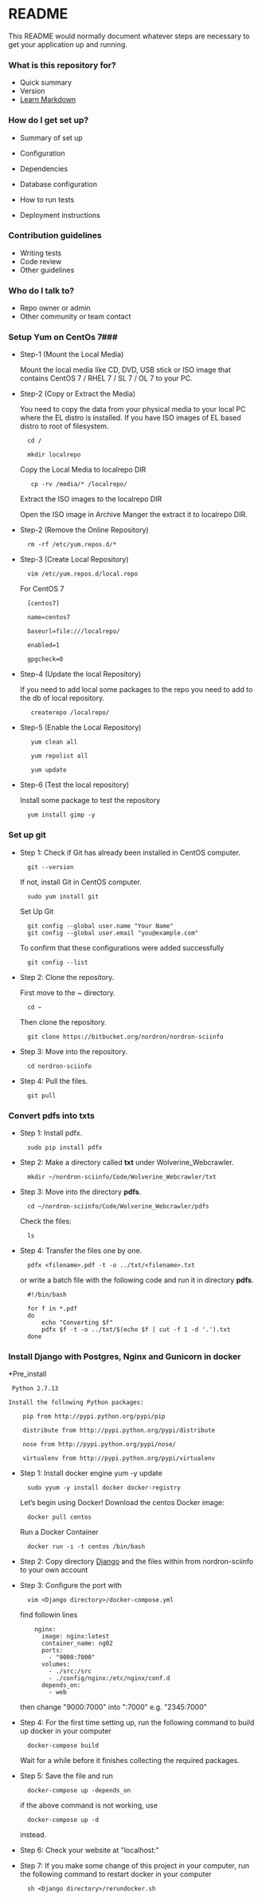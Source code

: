 # README #

This README would normally document whatever steps are necessary to get your application up and running.

### What is this repository for? ###
* Quick summary
* Version
* [Learn Markdown](https://bitbucket.org/tutorials/markdowndemo)

### How do I get set up? ###

* Summary of set up
* Configuration
* Dependencies
* Database configuration
* How to run tests

* Deployment instructions

### Contribution guidelines ###

* Writing tests
* Code review
* Other guidelines

### Who do I talk to? ###

* Repo owner or admin
* Other community or team contact

### Setup Yum  on CentOs 7###
* Step-1 (Mount the Local Media)

	Mount the local media like CD, DVD, USB stick or ISO image that contains CentOS 7 / RHEL 7 / SL 7 / OL 7 to your PC.

* Step-2 (Copy or Extract the Media)

	You need to copy the data from your physical media to your local PC where the EL distro is installed. If you have ISO images of EL based distro to root of filesystem.
		
		cd /

		mkdir localrepo

	Copy the Local Media to localrepo DIR

		 cp -rv /media/* /localrepo/

	Extract the ISO images to the localrepo DIR

	Open the ISO image in Archive Manger the extract it to localrepo DIR.

* Step-2 (Remove the Online Repository)

		rm -rf /etc/yum.repos.d/*

* Step-3 (Create Local Repository)

		vim /etc/yum.repos.d/local.repo

	For CentOS 7

		[centos7]

		name=centos7

		baseurl=file:///localrepo/

		enabled=1

		gpgcheck=0

* Step-4 (Update the local Repository)

	If you need to add local some packages to the repo you need to add to the db of local repository.

		 createrepo /localrepo/

* Step-5 (Enable the Local Repository)

		 yum clean all

		 yum repolist all
		
		 yum update

* Step-6 (Test the local repository)

	Install some package to test the repository


		yum install gimp -y




### Set up git ###

* Step 1: Check if Git has already been installed in CentOS computer.

		git --version

	If not, install Git in CentOS computer.

		sudo yum install git

	Set Up Git
		
		git config --global user.name "Your Name"
		git config --global user.email "you@example.com"
	
	To confirm that these configurations were added successfully
		
		git config --list


* Step 2: Clone the repository.

	First move to the ~ directory.

		cd ~

	Then clone the repository.

		git clone https://bitbucket.org/nordron/nordron-sciinfo
		
* Step 3: Move into the repository.

		cd nordron-sciinfo

* Step 4: Pull the files.

		git pull
		
		
	
### Convert pdfs into txts ###

* Step 1: Install pdfx.

		sudo pip install pdfx
		
* Step 2: Make a directory called **txt** under Wolverine_Webcrawler.

		mkdir ~/nordron-sciinfo/Code/Wolverine_Webcrawler/txt
		
* Step 3: Move into the directory **pdfs**.
		
		cd ~/nordron-sciinfo/Code/Wolverine_Webcrawler/pdfs
		
	Check the files:
	
		ls		

* Step 4: Transfer the files one by one.
		
		pdfx <filename>.pdf -t -o ../txt/<filename>.txt
		
	or write a batch file with the following code and run it in directory **pdfs**.
	
		#!/bin/bash
		
		for f in *.pdf
		do
			echo "Converting $f"
			pdfx $f -t -o ../txt/$(echo $f | cut -f 1 -d '.').txt
		done

	
	
### Install Django with Postgres, Nginx and Gunicorn in docker ###

*Pre_install

	 Python 2.7.13

	Install the following Python packages: 

		pip from http://pypi.python.org/pypi/pip

		distribute from http://pypi.python.org/pypi/distribute

		nose from http://pypi.python.org/pypi/nose/

		virtualenv from http://pypi.python.org/pypi/virtualenv


* Step 1: Install docker engine
		yum -y update

		sudo yyum -y install docker docker-registry

	Let’s begin using Docker! Download the centos Docker image:
		
		docker pull centos

	Run a Docker Container

		docker run -i -t centos /bin/bash



* Step 2: Copy directory [Django](https://bitbucket.org/nordron/nordron-sciinfo/src/master/Code/Django/) and the files within from nordron-sciinfo to your own account

* Step 3: Configure the port with

		vim <Django directory>/docker-compose.yml
		
	find followin lines
	
		  nginx:
			image: nginx:latest
			container_name: ng02
			ports:
			  - "9000:7000"
			volumes:
			  - ./src:/src
			  - ./config/nginx:/etc/nginx/conf.d
			depends_on:
			  - web
			  
	then change "9000:7000" into "<port you want>:7000"
	e.g. "2345:7000"

* Step 4: For the first time setting up, run the following command to build up docker in your computer

		docker-compose build

	Wait for a while before it finishes collecting the required packages.

* Step 5: Save the file and run

		docker-compose up -depends_on

	if the above command is not working, use

        docker-compose up -d

	instead.


* Step 6: Check your website at "localhost:<port you set>"

* Step 7: If you make some change of this project in your computer, run the following command to restart docker in your computer


		sh <Django directory>/rerundocker.sh